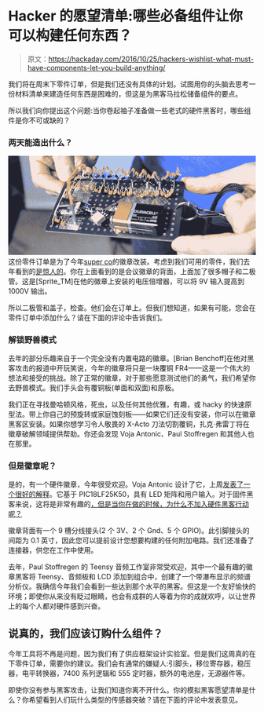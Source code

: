 # Hacker 的愿望清单:哪些必备组件让你可以构建任何东西？

> 原文：<https://hackaday.com/2016/10/25/hackers-wishlist-what-must-have-components-let-you-build-anything/>

我们将在周末下零件订单，但是我们还没有具体的计划。试图用你的头脑去思考一份材料清单来建造任何东西是困难的，但这是为黑客马拉松储备组件的要点。

所以我们向你提出这个问题:当你卷起袖子准备做一些老式的硬件黑客时，哪些组件是你不可或缺的？

### 两天能造出什么？

![multiplier](img/b2b124e73114e7f39c520952729c1031.png)这份零件订单是为了今年[super co](https://hackaday.io/superconference/)的徽章改装。考虑到我们可用的零件，我们去年看到的[是惊人的](http://hackaday.com/2015/12/09/the-best-badges-of-the-supercon/)。你在上面看到的是会议徽章的背面，上面加了很多帽子和二极管。这是[Sprite_TM]在他的徽章上安装的电压倍增器，可以将 9V 输入提高到 1000V 输出。

所以二极管和盖子，检查。他们会在订单上。但我们想知道，如果有可能，您会在零件订单中添加什么？请在下面的评论中告诉我们。

### 解锁野兽模式

去年的部分乐趣来自于一个完全没有内置电路的徽章。[Brian Benchoff]在他对黑客攻击的报道中开玩笑说，今年的徽章将只是一块覆铜 FR4——这是一个伟大的想法和接受的挑战。除了正常的徽章，对于那些愿意测试他们的勇气，我们希望你去野兽模式。我们手头会有覆铜板(单面和双面)和原板。

我们正在寻找曼哈顿风格，死虫，以及任何其他优雅，有趣，或 hacky 的快速原型法。带上你自己的预旋转或家庭蚀刻板——如果它们还没有安装，你可以在徽章黑客区安装。如果你想学习令人敬畏的 X-Acto 刀法切割覆铜，扎克·弗雷丁将在徽章破解领域提供帮助。你还会发现 Voja Antonic、Paul Stoffregen 和其他人也在那里。

### 但是徽章呢？

是的，有一个硬件徽章，今年很受欢迎。Voja Antonic 设计了它，上周[发表了一个很好的解释](https://hackaday.com/2016/10/17/design-and-hacking-drilldown-supercon-badge/)。它基于 PIC18LF25K50，具有 LED 矩阵和用户输入。对于固件黑客来说，这将是非常有趣的[，但是当你在做的时候，为什么不加入硬件黑客行动呢？](https://github.com/Hack-a-Day/2016-Hackaday-SuperConference-Badge-Hacking)

徽章背面有一个 9 槽分线接头(2 个 3V、2 个 Gnd、5 个 GPIO)。此引脚接头的间距为 0.1 英寸，因此您可以提前设计您想要构建的任何附加电路。我们还准备了连接器，供您在工作中使用。

去年，Paul Stoffregen 的 Teensy 音频工作室非常受欢迎，其中一个最有趣的徽章黑客将 Teensy、音频板和 LCD 添加到组合中，创建了一个带瀑布显示的频谱分析仪。我确信今年我们会看到一些达到那个水平的黑客。但这是一个友好愉快的环境；即使你从来没有眨过眼睛，也会有成群的人等着为你的成就欢呼，以让世界上的每个人都对硬件感到兴奋。

## 说真的，我们应该订购什么组件？

今年工具将不再是问题，因为我们有了供应框架设计实验室。但是我们这周真的在下零件订单，需要你的建议。我们会有通常的嫌疑人:引脚头，移位寄存器，稳压器，电平转换器，7400 系列逻辑和 555 定时器，额外的电池座，无源器件等。

即使你没有参与黑客攻击，让我们知道你离不开什么。你的模拟黑客愿望清单是什么？你希望看到人们玩什么类型的传感器突破？请在下面的评论中发表意见。